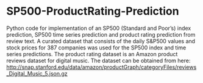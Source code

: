 # SP500-ProductRating-Prediction
  Python code for implementation of an SP500 (Standard and Poor’s) index prediction, SP500 time series prediction and product rating prediction from review text. A curated dataset that consists of the daily S&P500 values and stock prices for 387 companies was used for the SP500 index and time series predictions. The product rating dataset is an Amazon product reviews dataset for digital music. The dataset can be obtained from here: http://snap.stanford.edu/data/amazon/productGraph/categoryFiles/reviews_Digital_Music_5.json.gz
